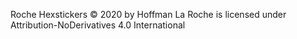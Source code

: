 Roche Hexstickers © 2020 by Hoffman La Roche is licensed under Attribution-NoDerivatives 4.0 International 
